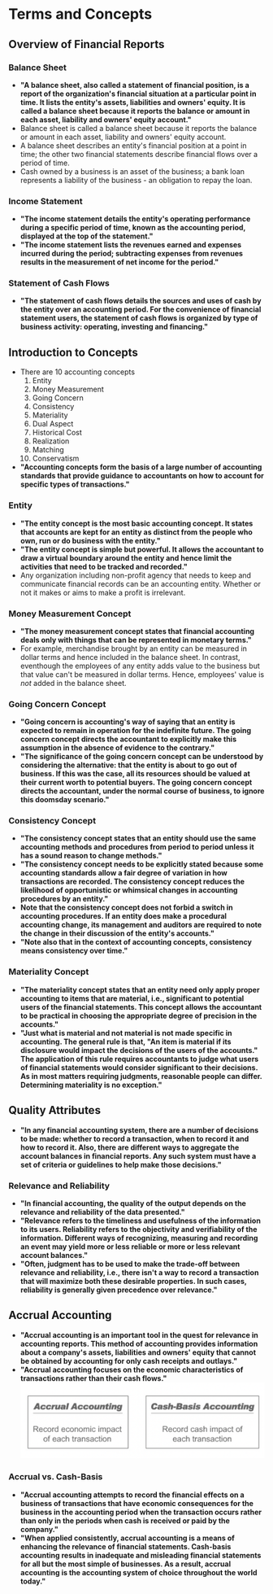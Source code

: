 # Terms and Concepts

## Overview of Financial Reports

### Balance Sheet

- **"A balance sheet, also called a statement of financial position, is a report of the organization's financial situation at a particular point in time. It lists the entity's assets, liabilities and owners' equity. It is called a balance sheet because it reports the balance or amount in each asset, liability and owners' equity account."**
- Balance sheet is called a balance sheet because it reports the balance or amount in each asset, liability and owners' equity account.
- A balance sheet describes an entity's financial position at a point in time; the other two financial statements describe financial flows over a period of time.
- Cash owned by a business is an asset of the business; a bank loan represents a liability of the business - an obligation to repay the loan.

### Income Statement

- **"The income statement details the entity's operating performance during a specific period of time, known as the accounting period, displayed at the top of the statement."**
- **"The income statement lists the revenues earned and expenses incurred during the period; subtracting expenses from revenues results in the measurement of net income for the period."**

### Statement of Cash Flows

- **"The statement of cash flows details the sources and uses of cash by the entity over an accounting period. For the convenience of financial statement users, the statement of cash flows is organized by type of business activity: operating, investing and financing."**

## Introduction to Concepts

- There are 10 accounting concepts
  1. Entity
  2. Money Measurement
  3. Going Concern
  4. Consistency
  5. Materiality
  6. Dual Aspect
  7. Historical Cost
  8. Realization
  9. Matching
  10. Conservatism
- **"Accounting concepts form the basis of a large number of accounting standards that provide guidance to accountants on how to account for specific types of transactions."**

### Entity

- **"The entity concept is the most basic accounting concept. It states that accounts are kept for an entity as distinct from the people who own, run or do business with the entity."**
- **"The entity concept is simple but powerful. It allows the accountant to draw a virtual boundary around the entity and hence limit the activities that need to be tracked and recorded."**
- Any organization including non-profit agency that needs to keep and communicate financial records can be an accounting entity. Whether or not it makes or aims to make a profit is irrelevant.

### Money Measurement Concept

- **"The money measurement concept states that financial accounting deals only with things that can be represented in monetary terms."**
- For example, merchandise brought by an entity can be measured in dollar terms and hence included in the balance sheet. In contrast, eventhough the employees of any entity adds value to the business but that value can't be measured in dollar terms. Hence, employees' value is *not* added in the balance sheet.

### Going Concern Concept

- **"Going concern is accounting's way of saying that an entity is expected to remain in operation for the indefinite future. The going concern concept directs the accountant to explicitly make this assumption in the absence of evidence to the contrary."**
- **"The significance of the going concern concept can be understood by considering the alternative: that the entity is about to go out of business. If this was the case, all its resources should be valued at their current worth to potential buyers. The going concern concept directs the accountant, under the normal course of business, to ignore this doomsday scenario."**

### Consistency Concept

- **"The consistency concept states that an entity should use the same accounting methods and procedures from period to period unless it has a sound reason to change methods."**
- **"The consistency concept needs to be explicitly stated because some accounting standards allow a fair degree of variation in how transactions are recorded. The consistency concept reduces the likelihood of opportunistic or whimsical changes in accounting procedures by an entity."**
- **Note that the consistency concept does not forbid a switch in accounting procedures. If an entity does make a procedural accounting change, its management and auditors are required to note the change in their discussion of the entity's accounts."**
- **"Note also that in the context of accounting concepts, consistency means consistency over time."**

### Materiality Concept

- **"The materiality concept states that an entity need only apply proper accounting to items that are material, i.e., significant to potential users of the financial statements. This concept allows the accountant to be practical in choosing the appropriate degree of precision in the accounts."**
- **"Just what is material and not material is not made specific in accounting. The general rule is that, "An item is material if its disclosure would impact the decisions of the users of the accounts." The application of this rule requires accountants to judge what users of financial statements would consider significant to their decisions. As in most matters requiring judgments, reasonable people can differ. Determining materiality is no exception."**

## Quality Attributes

- **"In any financial accounting system, there are a number of decisions to be made: whether to record a transaction, when to record it and how to record it. Also, there are different ways to aggregate the account balances in financial reports. Any such system must have a set of criteria or guidelines to help make those decisions."**

### Relevance and Reliability

- **"In financial accounting, the quality of the output depends on the relevance and reliability of the data presented."**
- **"Relevance refers to the timeliness and usefulness of the information to its users. Reliability refers to the objectivity and verifiability of the information. Different ways of recognizing, measuring and recording an event may yield more or less reliable or more or less relevant account balances."**
- **"Often, judgment has to be used to make the trade-off between relevance and reliability, i.e., there isn't a way to record a transaction that will maximize both these desirable properties. In such cases, reliability is generally given precedence over relevance."**

## Accrual Accounting

- **"Accrual accounting is an important tool in the quest for relevance in accounting reports. This method of accounting provides information about a company's assets, liabilities and owners' equity that cannot be obtained by accounting for only cash receipts and outlays."**
- **"Accrual accounting focuses on the economic characteristics of transactions rather than their cash flows."**
![Accrual Accounting vs Cash-Basis Accounting](./accrual_acc.png)

### Accrual vs. Cash-Basis

- **"Accrual accounting attempts to record the financial effects on a business of transactions that have economic consequences for the business in the accounting period when the transaction occurs rather than only in the periods when cash is received or paid by the company."**
- **"When applied consistently, accrual accounting is a means of enhancing the relevance of financial statements. Cash-basis accounting results in inadequate and misleading financial statements for all but the most simple of businesses. As a result, accrual accounting is the accounting system of choice throughout the world today."**
